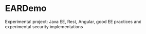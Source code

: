 # EARDemo
Experimental project: Java EE, Rest, Angular, good EE practices and experimental security implementations
